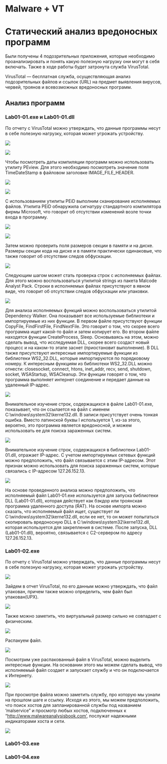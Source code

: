 # Malware + VT

# Статический анализ вредоносных программ

Были получены 4 подозрительных приложения, которые необходимо
проанализировать и понять какую полезную нагрузку они могут в себя
включать. Также в ходе работы будет затронута служба VirusTotal.

VirusTotal — бесплатная служба, осуществляющая анализ подозрительных
файлов и ссылок (URL) на предмет выявления вирусов, червей, троянов и
всевозможных вредоносных программ.

## Анализ программ

### Lab01-01.exe и Lab01-01.dll

По отчету с VirusTotal можно утверждать, что данные программы несут в
себе полезную нагрузку, которая может угрожать устройству.

![](images/clipboard-561576199.png)

![](images/clipboard-1593406008.png)

Чтобы посмотреть даты компиляции программ можно использовать утилиту
PEview. Для этого необходимо посмотреть значение поля TimeDateStamp в
файловом заголовке IMAGE_FILE_HEADER.

![](images/clipboard-1962978108.png)

![](images/clipboard-1034475775.png)

С использованием утилиты PEiD выполним сканирование исполняемых файлов.
Утилита PEiD обнаружила сигнатуру стандартного компилятора фирмы
Microsoft, что говорит об отсутствии изменений возле точки входа в
программу.

![](images/clipboard-2624006483.png)

![](images/clipboard-511911600.png)

Затем можно проверить поля размеров секции в памяти и на диске. Размеры
секции кода на диске и в памяти практически одинаковые, что также
говорит об отсутствии следов обфускации.

![](images/clipboard-2988566532.png)

Следующим шагом может стать проверка строк с исполняемых файлах. Для
этого можно воспользоваться утилитой strings из пакета Malcode Analyst
Pack. Строки в исполняемых файлах присутствуют в явном виде, что говорит
об отсутствии следов обфускации или упаковки.

![](images/clipboard-3954760161.png)

Для анализа исполняемых функций можно воспользоваться утилитой
Dependency Walker. Она показывает все используемые библиотеки и
импортируемые из них функции. В первом файле присутствуют функции
CopyFile, FindFirstFile, FindNextFile. Это говорит о том, что скорее
всего программа ищет какой-то файл и затем копирует его. Во втором файле
находятся функции CreateProcess, Sleep. Основываясь на этом, можно
сделать вывод, что исследуемая DLL, скорее всего создаст новый процесс и
на каком-то этапе заснет (приостановит выполнение). В DLL также
присутствуют интересные импортируемые функции из библиотеки WS2_32.DLL,
которые импортируются по порядковому номеру. К интересным функциям из
библиотеки WS2_32.DLL можно отнести: closesocket, connect, htons,
inet_addr, recv, send, shutdown, socket, WSAStartup, WSACleanup. Эти
функции говорят о том, что программа выполняет интернет соединение и
передает данные на удаленный IP-адрес.

![](images/clipboard-2583140843.png)

Внимательное изучение строк, содержащихся в файле Lab01-01.exe,
показывает, что он ссылается на файл с именем
C:\windows\system32\kerne132.dll. В записи присутствует очень тонкая
ошибка. Вместо латинской буквы l используется 1, из-за этого, вероятно,
это программа является вредоносной, и можем использовать ее для поиска
зараженных систем.

![](images/clipboard-3043782925.png)

Внимательное изучение строк, содержащихся в библиотеки Lab01-01.dll,
отражает IP-адрес. С учетом импортируемых сетевых функций можно
предположить, что файл связывается с этим IP-адресом. Этот признак можно
использовать для поиска зараженных систем, которые связались с
IP-адресом 127.26.152.13.

![](images/clipboard-164942172.png)

На основе проведенного анализа можно предположить, что исполняемый файл
Lab01-01.exe используется для запуска библиотеки DLL (Lab01-01.dll),
которая действует как бэкдор или троянская программа удаленного доступа
(RAT). На основе импорта можно сказать, что исполняемый файл ищет,
существует ли C:\windows\system32\kerne132.dll, если ее нет, то он может
попытаться скопировать вредоносную DLL в
C:\windows\system32\kerne132.dll, которая используется для закрепления в
системе. После запуска, DLL (Lab01-01.dll), вероятно, связывается с
C2-сервером по адресу 127.26.152.13.

### Lab01-02.exe

По отчету с VirusTotal можно утверждать, что данные программы несут в
себе полезную нагрузку, которая может угрожать устройству.

![](images/clipboard-4110282701.png)

Зайдем в отчет VirusTotal, по его данным можно утверждать, что файл
упакован, причем также можно определить, чем файл был упакован(UPX).

![](images/clipboard-321718995.png)

Также можно заметить, что виртуальный размер сильно не совпадает с
физическим.

![](images/clipboard-1918914112.png)

Распакуем файл.

![](images/clipboard-1619960068.png)

Посмотрим уже распакованный файл в VirusTotal, можно выделить интересные
функции. На основании этого мы можем сделать вывод, что исполняемый файл
создает и запускает службу и что он подключается к Интернету.

![](images/clipboard-3724539430.png)

При просмотре файла можно заметить службу, про которую мы узнали на
прошлом шаге и ссылку. Исходя из этого, мы можем предположить, что поиск
хостов для запланированной службы под названием ‘malservice” и просмотр
любых хостов, подключенных к “http://www.malwareanalysisbook.com’,
послужат надежными индикаторами хоста и сети.

![](images/clipboard-3697023440.png)

### Lab01-03.exe

### Lab01-04.exe
